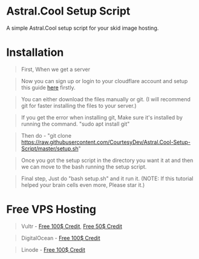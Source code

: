 # Astral.Cool Setup Script

A simple Astral.Cool setup script for your skid image hosting.

# Installation

> First, When we get a server

> Now you can sign up or login to your cloudflare account and setup this guide [here](https://setup.elixr.host/cloudflare-setup/untitled) firstly.

> You can either download the files manually or git. (I will recommend git for faster installing the files to your server.)

> If you get the error when installing git, Make sure it's installed by running the command. "sudo apt install git"

> Then do - "git clone https://raw.githubusercontent.com/CourtesyDev/Astral.Cool-Setup-Script/master/setup.sh"

> Once you got the setup script in the directory you want it at and then we can move to the bash running the setup script.

> Final step, Just do "bash setup.sh" and it run it. (NOTE: If this tutorial helped your brain cells even more, Please star it.)

# Free VPS Hosting

> Vultr - [Free 100$ Credit](https://www.vultr.com/promo/try100/), [Free 50$ Credit](https://www.vultr.com/promo/try50/?service=try50&obility_id=42460259882)

> DigitalOcean - [Free 100$ Credit](https://try.digitalocean.com/do-vs-vultr/?utm_campaign=amer_conquesting_kw_en_cpc&utm_adgroup=vultr&_keyword=vultr&_device=c&_adposition=&utm_content=conversion&utm_medium=cpc&utm_source=google)

> Linode - [Free 100$ Credit](https://www.linode.com/lp/linode-vs-vultr/?utm_source=google&utm_medium=cpc&utm_campaign=12492722312_119323564216&utm_term=g_kwd-307580604225_e_vultr&utm_content=504114856773&locationid=9007290&device=c_c)
